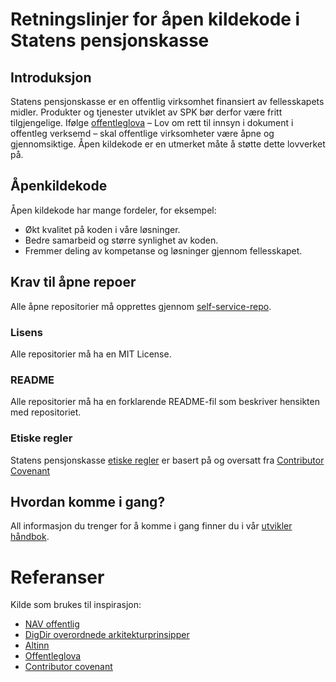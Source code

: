 # Retningslinjer for åpen kildekode i Statens pensjonskasse

## Introduksjon

Statens pensjonskasse er en offentlig virksomhet finansiert av fellesskapets midler.
Produkter og tjenester utviklet av SPK bør derfor være fritt tilgjengelige. Ifølge [offentleglova](https://lovdata.no/dokument/NL/lov/2006-05-19-16) – Lov om rett til innsyn i dokument i offentleg verksemd – skal offentlige virksomheter være åpne og gjennomsiktige. Åpen kildekode er en utmerket måte å støtte dette lovverket på.

## Åpenkildekode

Åpen kildekode har mange fordeler, for eksempel:

- Økt kvalitet på koden i våre løsninger.
- Bedre samarbeid og større synlighet av koden.
- Fremmer deling av kompetanse og løsninger gjennom fellesskapet.

## Krav til åpne repoer

Alle åpne repositorier må opprettes gjennom [self-service-repo](https://github.com/statens-pensjonskasse/self-service-repo).

### Lisens

Alle repositorier må ha en MIT License.

### README

Alle repositorier må ha en forklarende README-fil som beskriver hensikten med repositoriet.

### Etiske regler

Statens pensjonskasse [etiske regler](CODE_OF_CONDUCT.md) er basert på og oversatt fra [Contributor Covenant](https://www.contributor-covenant.org/)

## Hvordan komme i gang?

All informasjon du trenger for å komme i gang finner du i vår [utvikler håndbok](https://handbok.utv.spk.no/plattform/github/).

# Referanser

Kilde som brukes til inspirasjon:

- [NAV offentlig](https://github.com/navikt/offentlig)
- [DigDir overordnede arkitekturprinsipper ](https://www.digdir.no/digital-samhandling/overordnede-arkitekturprinsipper/1065)
- [Altinn](https://github.com/Altinn/.github/blob/main/profile/README.md)
- [Offentleglova](https://lovdata.no/dokument/NL/lov/2006-05-19-16)
- [Contributor covenant](https://www.contributor-covenant.org/)
